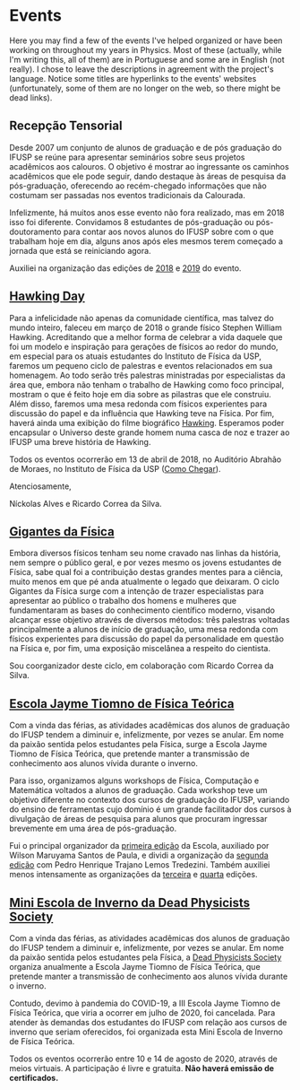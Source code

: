 # Events

Here you may find a few of the events I've helped organized or have been working on throughout my years in Physics. Most of these (actually, while I'm writing this, all of them) are in Portuguese and some are in English (not really). I chose to leave the descriptions in agreement with the project's language. Notice some titles are hyperlinks to the events' websites (unfortunately, some of them are no longer on the web, so there might be dead links).

## Recepção Tensorial

Desde 2007 um conjunto de alunos de graduação e de pós graduação do IFUSP se reúne para apresentar seminários sobre seus projetos acadêmicos aos calouros. O objetivo é mostrar ao ingressante os caminhos acadêmicos que ele pode seguir, dando destaque às áreas de pesquisa da pós-graduação, oferecendo ao recém-chegado informações que não costumam ser passadas nos eventos tradicionais da Calourada.

Infelizmente, há muitos anos esse evento não fora realizado, mas em 2018 isso foi diferente. Convidamos 8 estudantes de pós-graduação ou pós-doutoramento para contar aos novos alunos do IFUSP sobre com o que trabalham hoje em dia, alguns anos após eles mesmos terem começado a jornada que está se reiniciando agora.

Auxiliei na organização das edições de [2018](http://fma.if.usp.br/~nickolas/rt/2018/index.html) e [2019](http://fma.if.usp.br/~nickolas/rt/2019/index.html) do evento.

## [Hawking Day](http://fma.if.usp.br/~nickolas/gigantes/hawking/index.html)

Para a infelicidade não apenas da comunidade científica, mas talvez do mundo inteiro, faleceu em março de 2018 o grande físico Stephen William Hawking. Acreditando que a melhor forma de celebrar a vida daquele que foi um modelo e inspiração para gerações de físicos ao redor do mundo, em especial para os atuais estudantes do Instituto de Física da USP, faremos um pequeno ciclo de palestras e eventos relacionados em sua homenagem. Ao todo serão três palestras ministradas por especialistas da área que, embora não tenham o trabalho de Hawking como foco principal, mostram o que é feito hoje em dia sobre as pilastras que ele construiu. Além disso, faremos uma mesa redonda com físicos experientes para discussão do papel e da influência que Hawking teve na Física. Por fim, haverá ainda uma exibição do filme biográfico [Hawking](https://www.imdb.com/title/tt0395571/). Esperamos poder encapsular o Universo deste grande homem numa casca de noz e trazer ao IFUSP uma breve história de Hawking.

Todos os eventos ocorrerão em 13 de abril de 2018, no Auditório Abrahão de Moraes, no Instituto de Física da USP ([Como Chegar](http://portal.if.usp.br/ifusp/node/1401)).

Atenciosamente,

Níckolas Alves e Ricardo Correa da Silva.

## [Gigantes da Física](http://fma.if.usp.br/~nickolas/gigantes/index.html)

Embora diversos físicos tenham seu nome cravado nas linhas da história, nem sempre o público geral, e por vezes mesmo os jovens estudantes de Física, sabe qual foi a contribuição destas grandes mentes para a ciência, muito menos em que pé anda atualmente o legado que deixaram.
O ciclo Gigantes da Física surge com a intenção de trazer especialistas para apresentar ao público o trabalho dos homens e mulheres que fundamentaram as bases do conhecimento científico moderno, visando alcançar esse objetivo através de diversos métodos: três palestras voltadas principalmente a alunos de início de graduação, uma mesa redonda com físicos experientes para discussão do papel da personalidade em questão na Física e, por fim, uma exposição miscelânea a respeito do cientista.

Sou coorganizador deste ciclo, em colaboração com Ricardo Correa da Silva.

## [Escola Jayme Tiomno de Física Teórica](https://lambdadps.github.io/jayme/)

Com a vinda das férias, as atividades acadêmicas dos alunos de graduação do IFUSP tendem a diminuir e, infelizmente, por vezes se anular. Em nome da paixão sentida pelos estudantes pela Física, surge a Escola Jayme Tiomno de Física Teórica, que pretende manter a transmissão de conhecimento aos alunos vívida durante o inverno.

Para isso, organizamos alguns workshops de Física, Computação e Matemática voltados a alunos de graduação. Cada workshop teve um objetivo diferente no contexto dos cursos de graduação do IFUSP, variando do ensino de ferramentas cujo domínio é um grande facilitador dos cursos à divulgação de áreas de pesquisa para alunos que procuram ingressar brevemente em uma área de pós-graduação.

Fui o principal organizador da [primeira edição](http://fma.if.usp.br/~nickolas/jayme/2018/index.html) da Escola, auxiliado por Wilson Maruyama Santos de Paula, e dividi a organização da [segunda edição](http://fma.if.usp.br/~nickolas/jayme/2019/index.html) com Pedro Henrique Trajano Lemos Tredezini. Também auxiliei menos intensamente as organizações da [terceira](https://lambdadps.github.io/jayme/2021/) e [quarta](https://lambdadps.github.io/jayme/2022/) edições.

## [Mini Escola de Inverno da Dead Physicists Society](http://fma.if.usp.br/~nickolas/dps/miniescola/index.html)

Com a vinda das férias, as atividades acadêmicas dos alunos de graduação do IFUSP tendem a diminuir e, infelizmente, por vezes se anular. Em nome da paixão sentida pelos estudantes pela Física, a [Dead Physicists Society](http://fma.if.usp.br/~nickolas/dps/) organiza anualmente a Escola Jayme Tiomno de Física Teórica, que pretende manter a transmissão de conhecimento aos alunos vívida durante o inverno.

Contudo, devimo à pandemia do COVID-19, a III Escola Jayme Tiomno de Física Teórica, que viria a ocorrer em julho de 2020, foi cancelada. Para atender às demandas dos estudantes do IFUSP com relação aos cursos de inverno que seriam oferecidos, foi organizada esta Mini Escola de Inverno de Física Teórica.

Todos os eventos ocorrerão entre 10 e 14 de agosto de 2020, através de meios virtuais. A participação é livre e gratuita. **Não haverá emissão de certificados.**
